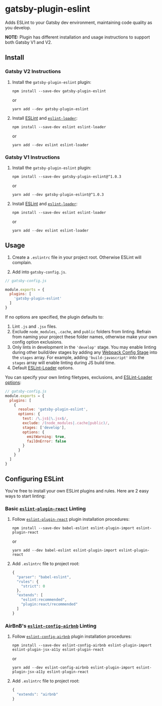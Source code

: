 # gatsby-plugin-eslint

Adds ESLint to your Gatsby dev environment, maintaining code quality as you develop.

**NOTE:** Plugin has different installation and usage instructions to support both Gatsby V1 and V2.

## Install
### Gatsby V2 Instructions

1. Install the `gatsby-plugin-eslint` plugin:

    `npm install --save-dev gatsby-plugin-eslint`

    or

    `yarn add --dev gatsby-plugin-eslint`

2. Install [ESLint](https://eslint.org/) and [`eslint-loader`](https://github.com/webpack-contrib/eslint-loader):

    `npm install --save-dev eslint eslint-loader`

    or

    `yarn add --dev eslint eslint-loader`

### Gatsby V1 Instructions
1. Install the `gatsby-plugin-eslint` plugin:

    `npm install --save-dev gatsby-plugin-eslint@^1.0.3`

    or

    `yarn add --dev gatsby-plugin-eslint@^1.0.3`

2. Install [ESLint](https://eslint.org/) and [`eslint-loader`](https://github.com/webpack-contrib/eslint-loader):

    `npm install --save-dev eslint eslint-loader`

    or

    `yarn add --dev eslint eslint-loader`

## Usage

1. Create a `.eslintrc` file in your project root. Otherwise ESLint will complain.

2. Add into `gatsby-config.js`.

```javascript
// gatsby-config.js

module.exports = {
  plugins: [
    'gatsby-plugin-eslint'
  ]
}
```

If no options are specified, the plugin defaults to:

1. Lint `.js` and `.jsx` files.
2. Exclude `node_modules`, `.cache`, and `public` folders from linting. Refrain from naming your project these folder names, otherwise make your own config option exclusions.
3. Only lints in development in the `'develop'` stage. You may enable linting during other build/dev stages by adding any [Webpack Config Stage](https://www.gatsbyjs.org/docs/production-app/#webpack-config) into the `stages` array. For example, adding `'build-javascript'` into the `stages` array will enable linting during JS build time.
4. Default [ESLint-Loader](https://github.com/webpack-contrib/eslint-loader#options) options.

You can specify your own linting filetypes, exclusions, and [ESLint-Loader options](https://github.com/webpack-contrib/eslint-loader#options):

```javascript
// gatsby-config.js
module.exports = {
  plugins: [
    {
      resolve: 'gatsby-plugin-eslint',
      options: {
        test: /\.js$|\.jsx$/,
        exclude: /(node_modules|.cache|public)/,
        stages: ['develop'],
        options: {
          emitWarning: true,
          failOnError: false
        }
      }
    }
  ]
}
```

## Configuring ESLint

You're free to install your own ESLint plugins and rules. Here are 2 easy ways to start linting:

### Basic [`eslint-plugin-react`](https://github.com/yannickcr/eslint-plugin-react) Linting

1. Follow [`eslint-plugin-react`](https://github.com/yannickcr/eslint-plugin-react) plugin installation procedures:

    `npm install --save-dev babel-eslint eslint-plugin-import eslint-plugin-react`

    or

    `yarn add --dev babel-eslint eslint-plugin-import eslint-plugin-react`

2. Add `.eslintrc` file to project root:

    ```javascript
    {
      "parser": "babel-eslint",
      "rules": {
        "strict": 0
      },
      "extends": [
        "eslint:recommended",
        "plugin:react/recommended"
      ]
    }
    ```

### AirBnB's [`eslint-config-airbnb`](https://www.npmjs.com/package/eslint-config-airbnb) Linting

1. Follow [`eslint-config-airbnb`](https://www.npmjs.com/package/eslint-config-airbnb) plugin installation procedures:

    `npm install --save-dev eslint-config-airbnb eslint-plugin-import eslint-plugin-jsx-a11y eslint-plugin-react`

    or

    `yarn add --dev eslint-config-airbnb eslint-plugin-import eslint-plugin-jsx-a11y eslint-plugin-react`

2. Add `.eslintrc` file to project root:

    ```javascript
    {
      "extends": "airbnb"
    }
    ```
